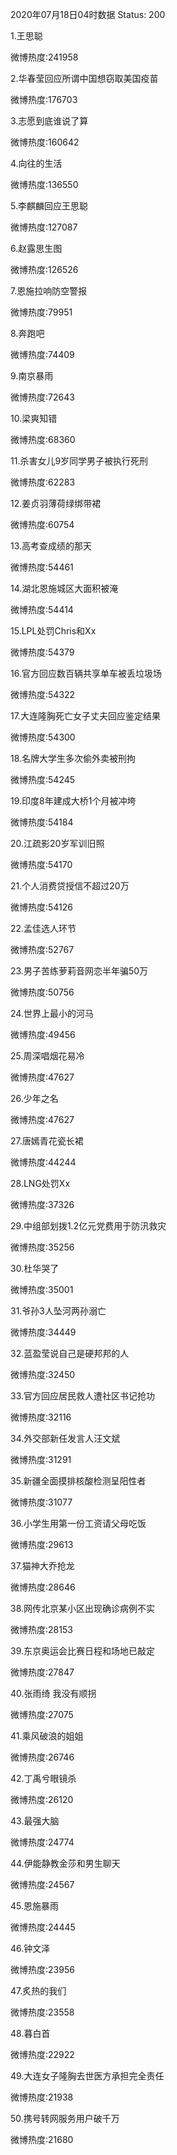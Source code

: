 2020年07月18日04时数据
Status: 200

1.王思聪

微博热度:241958

2.华春莹回应所谓中国想窃取美国疫苗

微博热度:176703

3.志愿到底谁说了算

微博热度:160642

4.向往的生活

微博热度:136550

5.李麒麟回应王思聪

微博热度:127087

6.赵露思生图

微博热度:126526

7.恩施拉响防空警报

微博热度:79951

8.奔跑吧

微博热度:74409

9.南京暴雨

微博热度:72643

10.梁爽知错

微博热度:68360

11.杀害女儿9岁同学男子被执行死刑

微博热度:62283

12.姜贞羽薄荷绿绑带裙

微博热度:60754

13.高考查成绩的那天

微博热度:54461

14.湖北恩施城区大面积被淹

微博热度:54414

15.LPL处罚Chris和Xx

微博热度:54379

16.官方回应数百辆共享单车被丢垃圾场

微博热度:54322

17.大连隆胸死亡女子丈夫回应鉴定结果

微博热度:54300

18.名牌大学生多次偷外卖被刑拘

微博热度:54245

19.印度8年建成大桥1个月被冲垮

微博热度:54184

20.江疏影20岁军训旧照

微博热度:54170

21.个人消费贷授信不超过20万

微博热度:54126

22.孟佳选人环节

微博热度:52767

23.男子苦练萝莉音网恋半年骗50万

微博热度:50756

24.世界上最小的河马

微博热度:49456

25.周深唱烟花易冷

微博热度:47627

26.少年之名

微博热度:47627

27.唐嫣青花瓷长裙

微博热度:44244

28.LNG处罚Xx

微博热度:37326

29.中组部划拨1.2亿元党费用于防汛救灾

微博热度:35256

30.杜华哭了

微博热度:35001

31.爷孙3人坠河两孙溺亡

微博热度:34449

32.蓝盈莹说自己是硬邦邦的人

微博热度:32450

33.官方回应居民救人遭社区书记抢功

微博热度:32116

34.外交部新任发言人汪文斌

微博热度:31291

35.新疆全面摸排核酸检测呈阳性者

微博热度:31077

36.小学生用第一份工资请父母吃饭

微博热度:29613

37.猫神大乔抢龙

微博热度:28646

38.网传北京某小区出现确诊病例不实

微博热度:28153

39.东京奥运会比赛日程和场地已敲定

微博热度:27847

40.张雨绮 我没有顺拐

微博热度:27075

41.乘风破浪的姐姐

微博热度:26746

42.丁禹兮眼镜杀

微博热度:26120

43.最强大脑

微博热度:24774

44.伊能静教金莎和男生聊天

微博热度:24567

45.恩施暴雨

微博热度:24445

46.钟文泽

微博热度:23956

47.炙热的我们

微博热度:23558

48.暮白首

微博热度:22922

49.大连女子隆胸去世医方承担完全责任

微博热度:21938

50.携号转网服务用户破千万

微博热度:21680

